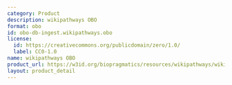 ```yaml
---
category: Product
description: wikipathways OBO
format: obo
id: obo-db-ingest.wikipathways.obo
license:
  id: https://creativecommons.org/publicdomain/zero/1.0/
  label: CC0-1.0
name: wikipathways OBO
product_url: https://w3id.org/biopragmatics/resources/wikipathways/wikipathways.obo
layout: product_detail
---
```

